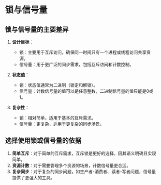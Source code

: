 # 锁与信号量

## 锁与信号量的主要差异

1. **设计目标**：
    
    - 锁：主要用于互斥访问，确保同一时间只有一个进程或线程访问共享资源。
    - 信号量：用于更广泛的同步需求，包括互斥访问和计数控制。
2. **状态值**：
    
    - 锁：状态值通常为二进制（锁定和解锁）。
    - 信号量：计数信号量的值可以是任意整数，二进制信号量的值只能是0或1。
3. **复杂性**：
    
    - 锁：相对简单，适用于基本的互斥需求。
    - 信号量：更复杂，适用于更复杂的同步场景。

## 选择使用锁或信号量的依据

1. **简单互斥**：对于简单的互斥需求，互斥锁是更好的选择，因其语义明确且实现简单。
2. **资源计数**：对于需要管理多个资源的场景，计数信号量更合适。
3. **复杂同步**：对于复杂的同步问题，如生产者-消费者、读者-写者问题，信号量提供了更强大的工具。